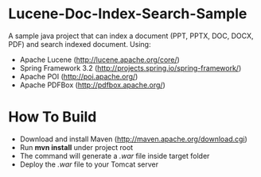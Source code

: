 Lucene-Doc-Index-Search-Sample
=============

A sample java project that can index a document (PPT, PPTX, DOC, DOCX, PDF) and search indexed document.
Using:
- Apache Lucene (http://lucene.apache.org/core/)
- Spring Framework 3.2 (http://projects.spring.io/spring-framework/)
- Apache POI (http://poi.apache.org/)
- Apache PDFBox (http://pdfbox.apache.org/)

How To Build
=============
- Download and install Maven (http://maven.apache.org/download.cgi)
- Run **mvn install** under project root
- The command will generate a *.war* file inside target folder
- Deploy the *.war* file to your Tomcat server

